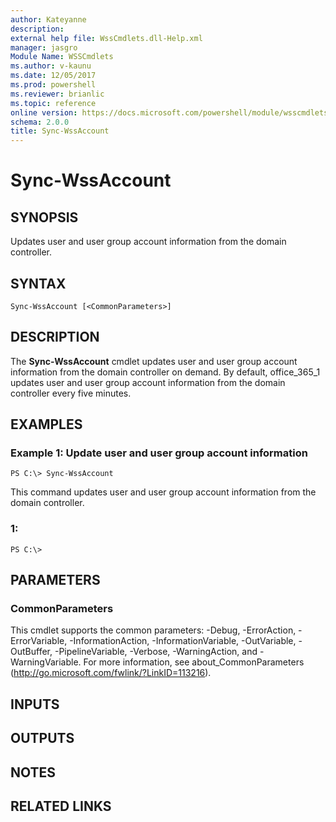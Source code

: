 ```yaml
---
author: Kateyanne
description: 
external help file: WssCmdlets.dll-Help.xml
manager: jasgro
Module Name: WSSCmdlets
ms.author: v-kaunu
ms.date: 12/05/2017
ms.prod: powershell
ms.reviewer: brianlic
ms.topic: reference
online version: https://docs.microsoft.com/powershell/module/wsscmdlets/sync-wssaccount?view=windowsserver2012r2-ps&wt.mc_id=ps-gethelp
schema: 2.0.0
title: Sync-WssAccount
---
```


# Sync-WssAccount

## SYNOPSIS
Updates user and user group account information from the domain controller.

## SYNTAX

```
Sync-WssAccount [<CommonParameters>]
```

## DESCRIPTION
The **Sync-WssAccount** cmdlet updates user and user group account information from the domain controller on demand.
By default, office_365_1 updates user and user group account information from the domain controller every five minutes.

## EXAMPLES

### Example 1: Update user and user group account information
```
PS C:\> Sync-WssAccount
```

This command updates user and user group account information from the domain controller.

### 1:
```
PS C:\>
```

## PARAMETERS

### CommonParameters
This cmdlet supports the common parameters: -Debug, -ErrorAction, -ErrorVariable, -InformationAction, -InformationVariable, -OutVariable, -OutBuffer, -PipelineVariable, -Verbose, -WarningAction, and -WarningVariable. For more information, see about_CommonParameters (http://go.microsoft.com/fwlink/?LinkID=113216).

## INPUTS

## OUTPUTS

## NOTES

## RELATED LINKS

